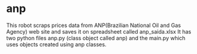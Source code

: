 # anp

This robot scraps prices data from ANP(Brazilian National Oil and Gas Agency) web site and saves it on spreadsheet called anp_saida.xlsx
It has two python files anp.py (class object called anp) and the main.py which uses objects created using anp classes.
